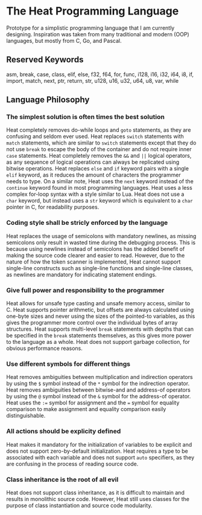 # The Heat Programming Language
Prototype for a simplistic programming language that I am currently designing. Inspiration was taken from many traditional and modern (OOP) languages, but mostly from C, Go, and Pascal.

## Reserved Keywords
asm, break, case, class, elif, else, f32, f64, for, func, i128, i16, i32, i64, i8, if, import, match, next, ptr, return, str, u128, u16, u32, u64, u8, var, while

## Language Philosophy
### The simplest solution is often times the best solution
Heat completely removes do-while loops and `goto` statements, as they are confusing and seldom ever used. Heat replaces `switch` statements with `match` statements, which are similar to `switch` statements except that they do not use `break` to escape the body of the container and do not require inner `case` statements. Heat completely removes the `&&` and `||` logical operators, as any sequence of logical operations can always be replicated using bitwise operations. Heat replaces `else` and `if` keyword pairs with a single `elif` keyword, as it reduces the amount of characters the programmer needs to type. On a similar note, Heat uses the `next` keyword instead of the `continue` keyword found in most programming languages. Heat uses a less complex for-loop syntax with a style similar to Lua. Heat does not use a `char` keyword, but instead uses a `str` keyword which is equivalent to a `char` pointer in C, for readability purposes.

### Coding style shall be stricly enforced by the language
Heat replaces the usage of semicolons with mandatory newlines, as missing semicolons only result in wasted time during the debugging process. This is because using newlines instead of semicolons has the added benefit of making the source code clearer and easier to read. However, due to the nature of how the token scanner is implemented, Heat cannot support single-line constructs such as single-line functions and single-line classes, as newlines are mandatory for indicating statement endings.

### Give full power and responsibility to the programmer
Heat allows for unsafe type casting and unsafe memory access, similar to C. Heat supports pointer arithmetic, but offsets are always calculated using one-byte sizes and never using the sizes of the pointed-to variables, as this gives the programmer more control over the individual bytes of array structures. Heat supports multi-level `break` statements with depths that can be specified in the `break` statements themselves, as this gives more power to the language as a whole. Heat does not support garbage collection, for obvious performance reasons.

### Use different symbols for different things
Heat removes ambiguities between multiplication and indirection operators by using the `$` symbol instead of the `*` symbol for the  indirection operator. Heat removes ambiguities between bitwise-and and address-of operators by using the `@` symbol instead of the `&` symbol for the address-of operator. Heat uses the `:=` symbol for assignment and the `=` symbol for equality comparison to make assignment and equality comparison easily distinguishable.

### All actions should be explicity defined
Heat makes it mandatory for the initialization of variables to be explicit and does not support zero-by-default initialization. Heat requires a type to be associated with each variable and does not support `auto` specifiers, as they are confusing in the process of reading source code.

### Class inheritance is the root of all evil
Heat does not support class inheritance, as it is difficult to maintain and results in monolithic source code. However, Heat still uses classes for the purpose of class instantiation and source code modularity.
